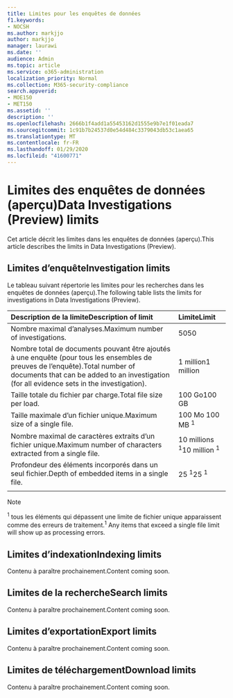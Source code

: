 ```yaml
---
title: Limites pour les enquêtes de données
f1.keywords:
- NOCSH
ms.author: markjjo
author: markjjo
manager: laurawi
ms.date: ''
audience: Admin
ms.topic: article
ms.service: o365-administration
localization_priority: Normal
ms.collection: M365-security-compliance
search.appverid:
- MOE150
- MET150
ms.assetid: ''
description: ''
ms.openlocfilehash: 2666b1f4add1a55453162d1555e9b7e1f01eada7
ms.sourcegitcommit: 1c91b7b24537d0e54d484c3379043db53c1aea65
ms.translationtype: MT
ms.contentlocale: fr-FR
ms.lasthandoff: 01/29/2020
ms.locfileid: "41600771"
---
```

# <a name="data-investigations-preview-limits"></a><span data-ttu-id="7385f-102">Limites des enquêtes de données (aperçu)</span><span class="sxs-lookup"><span data-stu-id="7385f-102">Data Investigations (Preview) limits</span></span>

<span data-ttu-id="7385f-103">Cet article décrit les limites dans les enquêtes de données (aperçu).</span><span class="sxs-lookup"><span data-stu-id="7385f-103">This article describes the limits in Data Investigations (Preview).</span></span>

## <a name="investigation-limits"></a><span data-ttu-id="7385f-104">Limites d’enquête</span><span class="sxs-lookup"><span data-stu-id="7385f-104">Investigation limits</span></span>

<span data-ttu-id="7385f-105">Le tableau suivant répertorie les limites pour les recherches dans les enquêtes de données (aperçu).</span><span class="sxs-lookup"><span data-stu-id="7385f-105">The following table lists the limits for investigations in Data Investigations (Preview).</span></span> 
    
  |<span data-ttu-id="7385f-106">**Description de la limite**</span><span class="sxs-lookup"><span data-stu-id="7385f-106">**Description of limit**</span></span>|<span data-ttu-id="7385f-107">**Limite**</span><span class="sxs-lookup"><span data-stu-id="7385f-107">**Limit**</span></span>|
  |:-----|:-----|
  |<span data-ttu-id="7385f-108">Nombre maximal d’analyses.</span><span class="sxs-lookup"><span data-stu-id="7385f-108">Maximum number of investigations.</span></span>  <br/> |<span data-ttu-id="7385f-109">50</span><span class="sxs-lookup"><span data-stu-id="7385f-109">50</span></span>  <br/> |
  |<span data-ttu-id="7385f-110">Nombre total de documents pouvant être ajoutés à une enquête (pour tous les ensembles de preuves de l’enquête).</span><span class="sxs-lookup"><span data-stu-id="7385f-110">Total number of documents that can be added to an investigation (for all evidence sets in the investigation).</span></span>  <br/> |<span data-ttu-id="7385f-111">1 million</span><span class="sxs-lookup"><span data-stu-id="7385f-111">1 million</span></span>  <br/> |
  |<span data-ttu-id="7385f-112">Taille totale du fichier par charge.</span><span class="sxs-lookup"><span data-stu-id="7385f-112">Total file size per load.</span></span>  <br/> |<span data-ttu-id="7385f-113">100 Go</span><span class="sxs-lookup"><span data-stu-id="7385f-113">100 GB</span></span>  <br/> |
  |<span data-ttu-id="7385f-114">Taille maximale d’un fichier unique.</span><span class="sxs-lookup"><span data-stu-id="7385f-114">Maximum size of a single file.</span></span>   <br/> |<span data-ttu-id="7385f-115">100 Mo <sup></sup></span><span class="sxs-lookup"><span data-stu-id="7385f-115">100 MB <sup>1</sup></span></span> <br/> |
  |<span data-ttu-id="7385f-116">Nombre maximal de caractères extraits d’un fichier unique.</span><span class="sxs-lookup"><span data-stu-id="7385f-116">Maximum number of characters extracted from a single file.</span></span>  <br/> |<span data-ttu-id="7385f-117">10 millions <sup>1</sup></span><span class="sxs-lookup"><span data-stu-id="7385f-117">10 million <sup>1</sup></span></span> <br/> |
  |<span data-ttu-id="7385f-118">Profondeur des éléments incorporés dans un seul fichier.</span><span class="sxs-lookup"><span data-stu-id="7385f-118">Depth of embedded items in a single file.</span></span>  <br/> |<span data-ttu-id="7385f-119">25 <sup>1</sup></span><span class="sxs-lookup"><span data-stu-id="7385f-119">25 <sup>1</sup></span></span> <br/> |
|||
> [!NOTE]
><span data-ttu-id="7385f-120"><sup>1</sup> tous les éléments qui dépassent une limite de fichier unique apparaissent comme des erreurs de traitement.</span><span class="sxs-lookup"><span data-stu-id="7385f-120"><sup>1</sup>  Any items that exceed a single file limit will show up as processing errors.</span></span>

## <a name="indexing-limits"></a><span data-ttu-id="7385f-121">Limites d’indexation</span><span class="sxs-lookup"><span data-stu-id="7385f-121">Indexing limits</span></span>

<span data-ttu-id="7385f-122">Contenu à paraître prochainement.</span><span class="sxs-lookup"><span data-stu-id="7385f-122">Content coming soon.</span></span>

## <a name="search-limits"></a><span data-ttu-id="7385f-123">Limites de la recherche</span><span class="sxs-lookup"><span data-stu-id="7385f-123">Search limits</span></span>

<span data-ttu-id="7385f-124">Contenu à paraître prochainement.</span><span class="sxs-lookup"><span data-stu-id="7385f-124">Content coming soon.</span></span>

## <a name="export-limits"></a><span data-ttu-id="7385f-125">Limites d’exportation</span><span class="sxs-lookup"><span data-stu-id="7385f-125">Export limits</span></span>

<span data-ttu-id="7385f-126">Contenu à paraître prochainement.</span><span class="sxs-lookup"><span data-stu-id="7385f-126">Content coming soon.</span></span>

## <a name="download-limits"></a><span data-ttu-id="7385f-127">Limites de téléchargement</span><span class="sxs-lookup"><span data-stu-id="7385f-127">Download limits</span></span>

<span data-ttu-id="7385f-128">Contenu à paraître prochainement.</span><span class="sxs-lookup"><span data-stu-id="7385f-128">Content coming soon.</span></span>

